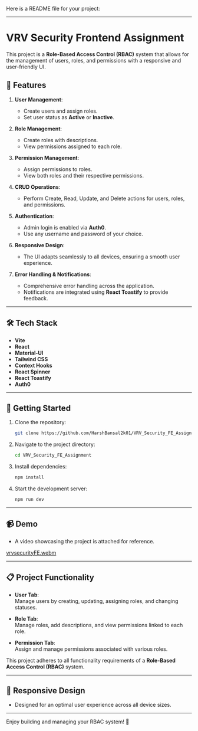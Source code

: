 Here is a README file for your project:

---

# VRV Security Frontend Assignment

This project is a **Role-Based Access Control (RBAC)** system that allows for the management of users, roles, and permissions with a responsive and user-friendly UI.

## 🌟 Features

1. **User Management**:  
   - Create users and assign roles.  
   - Set user status as **Active** or **Inactive**.  

2. **Role Management**:  
   - Create roles with descriptions.  
   - View permissions assigned to each role.  

3. **Permission Management**:  
   - Assign permissions to roles.  
   - View both roles and their respective permissions.  

4. **CRUD Operations**:  
   - Perform Create, Read, Update, and Delete actions for users, roles, and permissions.  

5. **Authentication**:  
   - Admin login is enabled via **Auth0**.  
   - Use any username and password of your choice.  

6. **Responsive Design**:  
   - The UI adapts seamlessly to all devices, ensuring a smooth user experience.  

7. **Error Handling & Notifications**:  
   - Comprehensive error handling across the application.  
   - Notifications are integrated using **React Toastify** to provide feedback.  

---

## 🛠️ Tech Stack

- **Vite**  
- **React**  
- **Material-UI**  
- **Tailwind CSS**  
- **Context Hooks**  
- **React Spinner**  
- **React Toastify**  
- **Auth0**  

---

## 🚀 Getting Started

1. Clone the repository:  
   ```bash
   git clone https://github.com/HarshBansal2k01/VRV_Security_FE_Assignment
   ```
2. Navigate to the project directory:  
   ```bash
   cd VRV_Security_FE_Assignment
   ```
3. Install dependencies:  
   ```bash
   npm install
   ```
4. Start the development server:  
   ```bash
   npm run dev
   ```

---

## 📹 Demo

- A video showcasing the project is attached for reference.


[vrvsecurityFE.webm](https://github.com/user-attachments/assets/c8d5f825-8029-42d5-9191-2137bb1f8062)

---

## 📋 Project Functionality

- **User Tab**:  
  Manage users by creating, updating, assigning roles, and changing statuses.  

- **Role Tab**:  
  Manage roles, add descriptions, and view permissions linked to each role.  

- **Permission Tab**:  
  Assign and manage permissions associated with various roles.  

This project adheres to all functionality requirements of a **Role-Based Access Control (RBAC)** system.  

---

## 📱 Responsive Design

- Designed for an optimal user experience across all device sizes.  

---

Enjoy building and managing your RBAC system! 🚀
